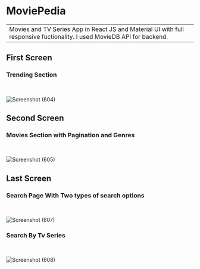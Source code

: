 


# MoviePedia
<table>
<tr>
<td>
  Movies and TV Series App in React JS and Material UI with full responsive fuctionality. I used MovieDB API for backend.
</td>
</tr>
</table>

<h2>First Screen</h2>
<h3>Trending Section</h3>
<br/>

![Screenshot (604)](https://user-images.githubusercontent.com/52149720/229351147-fbe513a8-8cdc-4e55-95b4-9fb9633019d9.png)

<h2>Second Screen</h2>
<h3>Movies Section with Pagination and Genres</h3>
<br/>

![Screenshot (605)](https://user-images.githubusercontent.com/52149720/229351148-9752594e-6767-47b3-9836-e1e9aa0de146.png)

<h2>Last Screen</h2>
<h3>Search Page With Two types of search options</h3>
<br/>

![Screenshot (607)](https://user-images.githubusercontent.com/52149720/229351144-3da67dde-93c0-4b2f-8505-ed7532ff41bf.png)

<h3>Search By Tv Series</h3>
<br/>

![Screenshot (608)](https://user-images.githubusercontent.com/52149720/229351146-69e74589-d559-4d4d-ae6e-0012a01d92b4.png)



